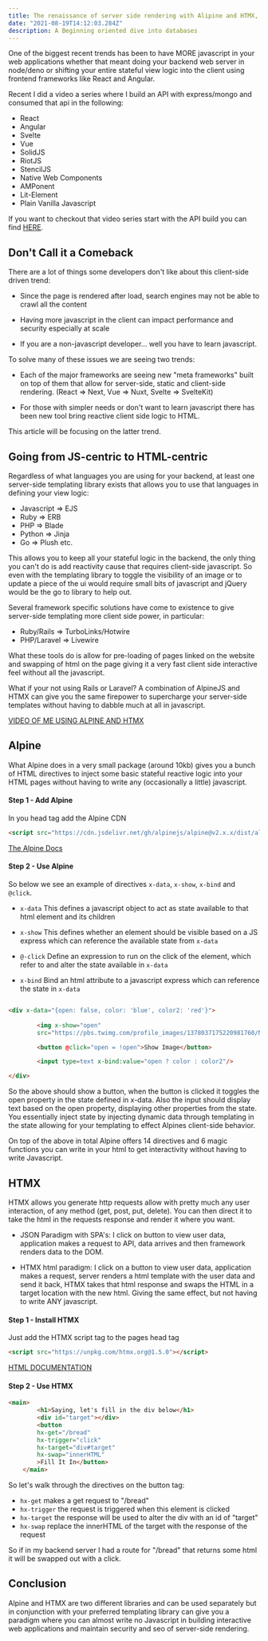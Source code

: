 ```yaml
---
title: The renaissance of server side rendering with Alipine and HTMX, Reactivity with Minimal JS
date: "2021-08-19T14:12:03.284Z"
description: A Beginning oriented dive into databases
---
```


One of the biggest recent trends has been to have MORE javascript in your web applications whether that meant doing your backend web server in node/deno or shifting your entire stateful view logic into the client using frontend frameworks like React and Angular.

Recent I did a video a series where I build an API with express/mongo and consumed that api in the following:
- React
- Angular
- Svelte
- Vue
- SolidJS
- RiotJS
- StencilJS
- Native Web Components
- AMPonent
- Lit-Element
- Plain Vanilla Javascript

If you want to checkout that video series start with the API build you can find [HERE](https://youtu.be/tAjfO5hIzY8).

## Don't Call it a Comeback

There are a lot of things some developers don't like about this client-side driven trend:

- Since the page is rendered after load, search engines may not be able to crawl all the content

- Having more javascript in the client can impact performance and security especially at scale

- If you are a non-javascript developer... well you have to learn javascript.

To solve many of these issues we are seeing two trends:

- Each of the major frameworks are seeing new "meta frameworks" built on top of them that allow for server-side, static and client-side rendering. (React => Next, Vue => Nuxt, Svelte => SvelteKit)

- For those with simpler needs or don't want to learn javascript there has been new tool bring reactive client side logic to HTML.

This article will be focusing on the latter trend.

## Going from JS-centric to HTML-centric

Regardless of what languages you are using for your backend, at least one server-side templating library exists that allows you to use that languages in defining your view logic:

- Javascript => EJS
- Ruby => ERB
- PHP => Blade
- Python => Jinja
- Go => Plush
etc.

This allows you to keep all your stateful logic in the backend, the only thing you can't do is add reactivity cause that requires client-side javascript. So even with the templating library to toggle the visibility of an image or to update a piece of the ui would require small bits of javascript and jQuery would be the go to library to help out.

Several framework specific solutions have come to existence to give server-side templating more client side power, in particular:

- Ruby/Rails => TurboLinks/Hotwire
- PHP/Laravel => Livewire

What these tools do is allow for pre-loading of pages linked on the website and swapping of html on the page giving it a very fast client side interactive feel without all the javascript.

What if your not using Rails or Laravel? A combination of AlpineJS and HTMX can give you the same firepower to supercharge your server-side templates without having to dabble much at all in javascript.

[VIDEO OF ME USING ALPINE AND HTMX](https://youtu.be/LiwcdDfnJMc)

## Alpine

What Alpine does in a very small package (around 10kb) gives you a bunch of HTML directives to inject some basic stateful reactive logic into your HTML pages without having to write any (occasionally a little) javascript.

#### Step 1 - Add Alpine

In you head tag add the Alpine CDN

```html
<script src="https://cdn.jsdelivr.net/gh/alpinejs/alpine@v2.x.x/dist/alpine.min.js" defer></script>
```

[The Alpine Docs](https://github.com/alpinejs/alpine/tree/v2.8.2#x-bind)

#### Step 2 - Use Alpine

So below we see an example of directives `x-data`, `x-show`, `x-bind` and `@click`.

- `x-data` This defines a javascript object to act as state available to that html element and its children

- `x-show` This defines whether an element should be visible based on a JS express which can reference the available state from `x-data`

- `@-click` Define an expression to run on the click of the element, which refer to and alter the state available in `x-data`

- `x-bind` Bind an html attribute to a javascript express which can reference the state in `x-data`

```html

<div x-data="{open: false, color: 'blue', color2: 'red'}">
        
        <img x-show="open" 
        src="https://pbs.twimg.com/profile_images/1378037175220981760/NqJolFmD_400x400.jpg">

        <button @click="open = !open">Show Image</button>

        <input type=text x-bind:value="open ? color : color2"/>

</div>

```

So the above should show a button, when the button is clicked it toggles the open property in the state defined in x-data. Also the input should display text based on the open property, displaying other properties from the state. You essentially inject state by injecting dynamic data through templating in the state allowing for your templating to effect Alpines client-side behavior.

On top of the above in total Alpine offers 14 directives and 6 magic functions you can write in your html to get interactivity without having to write Javascript.

## HTMX

HTMX allows you generate http requests allow with pretty much any user interaction, of any method (get, post, put, delete). You can then direct it to take the html in the requests response and render it where you want.

- JSON Paradigm with SPA's: I click on button to view user data, application makes a request to API, data arrives and then framework renders data to the DOM.

- HTMX html paradigm: I click on a button to view user data, application makes a request, server renders a html template with the user data and send it back, HTMX takes that html response and swaps the HTML in a target location with the new html. Giving the same effect, but not having to write ANY javascript.

#### Step 1 - Install HTMX

Just add the HTMX script tag to the pages head tag

```html
<script src="https://unpkg.com/htmx.org@1.5.0"></script>
```

[HTML DOCUMENTATION](https://htmx.org/)

#### Step 2 - Use HTMX

```html
<main>
        <h1>Saying, let's fill in the div below</h1>
        <div id="target"></div>
        <button 
        hx-get="/bread" 
        hx-trigger="click"
        hx-target="div#target"
        hx-swap="innerHTML"
        >Fill It In</button>
    </main>
```

So let's walk through the directives on the button tag:

- `hx-get` makes a get request to "/bread"
- `hx-trigger` the request is triggered when this element is clicked
- `hx-target` the response will be used to alter the div with an id of "target"
- `hx-swap` replace the innerHTML of the target with the response of the request

So if in my backend server I had a route for "/bread" that returns some html it will be swapped out with a click.

## Conclusion

Alpine and HTMX are two different libraries and can be used separately but in conjunction with your preferred templating library can give you a paradigm where you can almost write no Javascript in building interactive web applications and maintain security and seo of server-side rendering.